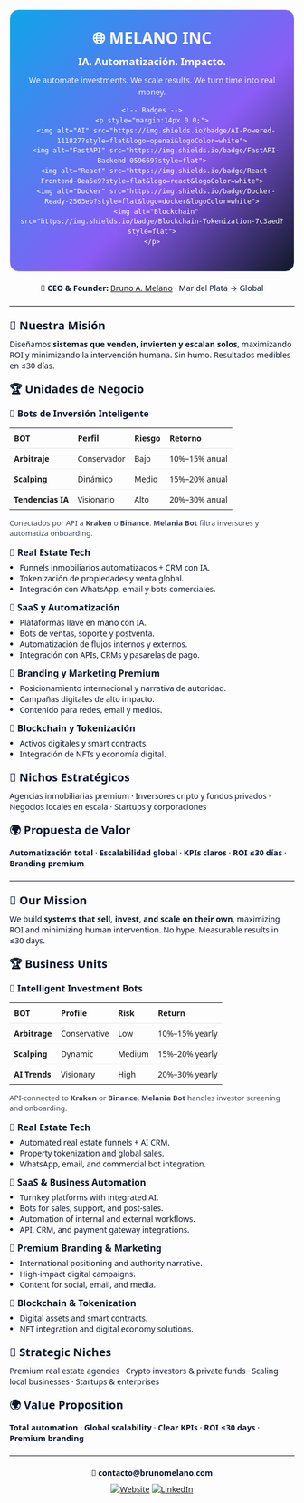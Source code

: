 <!-- README Profile — MELANO INC (Bilingual) -->
<div align="center" style="font-family:system-ui,-apple-system,Segoe UI,Roboto,Ubuntu,'Helvetica Neue',Arial,sans-serif; line-height:1.5; color:#0f172a;">

  <!-- Header -->
  <div style="padding:28px 18px; border-radius:16px; border:1px solid #e5e7eb; background:linear-gradient(135deg,#0ea5e9 0%,#8b5cf6 60%,#111827 100%); color:#fff;">
    <h1 style="margin:0 0 8px; font-size:28px;">🌐 MELANO INC</h1>
    <p style="margin:0; font-size:18px;"><strong>IA. Automatización. Impacto.</strong></p>
    <p style="margin:8px 0 0; font-size:14px; opacity:.9;">We automate investments. We scale results. We turn time into real money.</p>

    <!-- Badges -->
    <p style="margin:14px 0 0;">
      <img alt="AI" src="https://img.shields.io/badge/AI-Powered-111827?style=flat&logo=openai&logoColor=white">
      <img alt="FastAPI" src="https://img.shields.io/badge/FastAPI-Backend-059669?style=flat">
      <img alt="React" src="https://img.shields.io/badge/React-Frontend-0ea5e9?style=flat&logo=react&logoColor=white">
      <img alt="Docker" src="https://img.shields.io/badge/Docker-Ready-2563eb?style=flat&logo=docker&logoColor=white">
      <img alt="Blockchain" src="https://img.shields.io/badge/Blockchain-Tokenization-7c3aed?style=flat">
    </p>
  </div>

  <!-- CEO -->
  <div style="margin:18px 0 6px; font-size:14px;">
    👤 <strong>CEO &amp; Founder:</strong>
    <a href="mailto:contacto@brunomelano.com">Bruno A. Melano</a> · Mar del Plata → Global
  </div>
</div>

<hr style="border:none; border-top:1px solid #e5e7eb; margin:20px 0;">

<!-- Spanish -->
<div style="font-family:system-ui,-apple-system,Segoe UI,Roboto,Ubuntu,'Helvetica Neue',Arial,sans-serif; color:#0f172a;">

  <h2 style="font-size:20px; margin:0 0 10px;">🎯 Nuestra Misión</h2>
  <p style="margin:0 0 14px;">
    Diseñamos <strong>sistemas que venden, invierten y escalan solos</strong>, maximizando ROI y minimizando la intervención humana.
    Sin humo. Resultados medibles en ≤30 días.
  </p>

  <h2 style="font-size:20px; margin:18px 0 10px;">🏆 Unidades de Negocio</h2>

  <h3 style="font-size:16px; margin:12px 0 6px;">🤖 Bots de Inversión Inteligente</h3>
  <table style="width:100%; border-collapse:collapse; font-size:14px;">
    <thead>
      <tr>
        <th align="left" style="border-bottom:1px solid #e5e7eb; padding:8px;">BOT</th>
        <th align="left" style="border-bottom:1px solid #e5e7eb; padding:8px;">Perfil</th>
        <th align="left" style="border-bottom:1px solid #e5e7eb; padding:8px;">Riesgo</th>
        <th align="left" style="border-bottom:1px solid #e5e7eb; padding:8px;">Retorno</th>
      </tr>
    </thead>
    <tbody>
      <tr>
        <td style="padding:8px; border-bottom:1px solid #f1f5f9;"><strong>Arbitraje</strong></td>
        <td style="padding:8px; border-bottom:1px solid #f1f5f9;">Conservador</td>
        <td style="padding:8px; border-bottom:1px solid #f1f5f9;">Bajo</td>
        <td style="padding:8px; border-bottom:1px solid #f1f5f9;">10%–15% anual</td>
      </tr>
      <tr>
        <td style="padding:8px; border-bottom:1px solid #f1f5f9;"><strong>Scalping</strong></td>
        <td style="padding:8px; border-bottom:1px solid #f1f5f9;">Dinámico</td>
        <td style="padding:8px; border-bottom:1px solid #f1f5f9;">Medio</td>
        <td style="padding:8px; border-bottom:1px solid #f1f5f9;">15%–20% anual</td>
      </tr>
      <tr>
        <td style="padding:8px;"><strong>Tendencias IA</strong></td>
        <td style="padding:8px;">Visionario</td>
        <td style="padding:8px;">Alto</td>
        <td style="padding:8px;">20%–30% anual</td>
      </tr>
    </tbody>
  </table>
  <p style="margin:8px 0 14px; font-size:13px; color:#374151;">
    Conectados por API a <strong>Kraken</strong> o <strong>Binance</strong>. <strong>Melania Bot</strong> filtra inversores y automatiza onboarding.
  </p>

  <h3 style="font-size:16px; margin:12px 0 6px;">🏡 Real Estate Tech</h3>
  <ul style="margin:0 0 12px; padding-left:18px; font-size:14px;">
    <li>Funnels inmobiliarios automatizados + CRM con IA.</li>
    <li>Tokenización de propiedades y venta global.</li>
    <li>Integración con WhatsApp, email y bots comerciales.</li>
  </ul>

  <h3 style="font-size:16px; margin:12px 0 6px;">💼 SaaS y Automatización</h3>
  <ul style="margin:0 0 12px; padding-left:18px; font-size:14px;">
    <li>Plataformas llave en mano con IA.</li>
    <li>Bots de ventas, soporte y postventa.</li>
    <li>Automatización de flujos internos y externos.</li>
    <li>Integración con APIs, CRMs y pasarelas de pago.</li>
  </ul>

  <h3 style="font-size:16px; margin:12px 0 6px;">🎨 Branding y Marketing Premium</h3>
  <ul style="margin:0 0 12px; padding-left:18px; font-size:14px;">
    <li>Posicionamiento internacional y narrativa de autoridad.</li>
    <li>Campañas digitales de alto impacto.</li>
    <li>Contenido para redes, email y medios.</li>
  </ul>

  <h3 style="font-size:16px; margin:12px 0 6px;">🔗 Blockchain y Tokenización</h3>
  <ul style="margin:0 0 12px; padding-left:18px; font-size:14px;">
    <li>Activos digitales y smart contracts.</li>
    <li>Integración de NFTs y economía digital.</li>
  </ul>

  <h2 style="font-size:20px; margin:18px 0 10px;">💼 Nichos Estratégicos</h2>
  <p style="margin:0 0 14px; font-size:14px;">
    Agencias inmobiliarias premium · Inversores cripto y fondos privados · Negocios locales en escala · Startups y corporaciones
  </p>

  <h2 style="font-size:20px; margin:18px 0 10px;">🌍 Propuesta de Valor</h2>
  <p style="margin:0 0 16px; font-size:14px;">
    <strong>Automatización total</strong> · <strong>Escalabilidad global</strong> · <strong>KPIs claros</strong> · <strong>ROI ≤30 días</strong> · <strong>Branding premium</strong>
  </p>
</div>

<hr style="border:none; border-top:1px solid #e5e7eb; margin:20px 0;">

<!-- English -->
<div style="font-family:system-ui,-apple-system,Segoe UI,Roboto,Ubuntu,'Helvetica Neue',Arial,sans-serif; color:#0f172a;">

  <h2 style="font-size:20px; margin:0 0 10px;">🎯 Our Mission</h2>
  <p style="margin:0 0 14px;">
    We build <strong>systems that sell, invest, and scale on their own</strong>, maximizing ROI and minimizing human intervention.
    No hype. Measurable results in ≤30 days.
  </p>

  <h2 style="font-size:20px; margin:18px 0 10px;">🏆 Business Units</h2>

  <h3 style="font-size:16px; margin:12px 0 6px;">🤖 Intelligent Investment Bots</h3>
  <table style="width:100%; border-collapse:collapse; font-size:14px;">
    <thead>
      <tr>
        <th align="left" style="border-bottom:1px solid #e5e7eb; padding:8px;">BOT</th>
        <th align="left" style="border-bottom:1px solid #e5e7eb; padding:8px;">Profile</th>
        <th align="left" style="border-bottom:1px solid #e5e7eb; padding:8px;">Risk</th>
        <th align="left" style="border-bottom:1px solid #e5e7eb; padding:8px;">Return</th>
      </tr>
    </thead>
    <tbody>
      <tr>
        <td style="padding:8px; border-bottom:1px solid #f1f5f9;"><strong>Arbitrage</strong></td>
        <td style="padding:8px; border-bottom:1px solid #f1f5f9;">Conservative</td>
        <td style="padding:8px; border-bottom:1px solid #f1f5f9;">Low</td>
        <td style="padding:8px; border-bottom:1px solid #f1f5f9;">10%–15% yearly</td>
      </tr>
      <tr>
        <td style="padding:8px; border-bottom:1px solid #f1f5f9;"><strong>Scalping</strong></td>
        <td style="padding:8px; border-bottom:1px solid #f1f5f9;">Dynamic</td>
        <td style="padding:8px; border-bottom:1px solid #f1f5f9;">Medium</td>
        <td style="padding:8px; border-bottom:1px solid #f1f5f9;">15%–20% yearly</td>
      </tr>
      <tr>
        <td style="padding:8px;"><strong>AI Trends</strong></td>
        <td style="padding:8px;">Visionary</td>
        <td style="padding:8px;">High</td>
        <td style="padding:8px;">20%–30% yearly</td>
      </tr>
    </tbody>
  </table>
  <p style="margin:8px 0 14px; font-size:13px; color:#374151;">
    API-connected to <strong>Kraken</strong> or <strong>Binance</strong>. <strong>Melania Bot</strong> handles investor screening and onboarding.
  </p>

  <h3 style="font-size:16px; margin:12px 0 6px;">🏡 Real Estate Tech</h3>
  <ul style="margin:0 0 12px; padding-left:18px; font-size:14px;">
    <li>Automated real estate funnels + AI CRM.</li>
    <li>Property tokenization and global sales.</li>
    <li>WhatsApp, email, and commercial bot integration.</li>
  </ul>

  <h3 style="font-size:16px; margin:12px 0 6px;">💼 SaaS &amp; Business Automation</h3>
  <ul style="margin:0 0 12px; padding-left:18px; font-size:14px;">
    <li>Turnkey platforms with integrated AI.</li>
    <li>Bots for sales, support, and post-sales.</li>
    <li>Automation of internal and external workflows.</li>
    <li>API, CRM, and payment gateway integrations.</li>
  </ul>

  <h3 style="font-size:16px; margin:12px 0 6px;">🎨 Premium Branding &amp; Marketing</h3>
  <ul style="margin:0 0 12px; padding-left:18px; font-size:14px;">
    <li>International positioning and authority narrative.</li>
    <li>High-impact digital campaigns.</li>
    <li>Content for social, email, and media.</li>
  </ul>

  <h3 style="font-size:16px; margin:12px 0 6px;">🔗 Blockchain &amp; Tokenization</h3>
  <ul style="margin:0 0 12px; padding-left:18px; font-size:14px;">
    <li>Digital assets and smart contracts.</li>
    <li>NFT integration and digital economy solutions.</li>
  </ul>

  <h2 style="font-size:20px; margin:18px 0 10px;">💼 Strategic Niches</h2>
  <p style="margin:0 0 14px; font-size:14px;">
    Premium real estate agencies · Crypto investors & private funds · Scaling local businesses · Startups & enterprises
  </p>

  <h2 style="font-size:20px; margin:18px 0 10px;">🌍 Value Proposition</h2>
  <p style="margin:0; font-size:14px;">
    <strong>Total automation</strong> · <strong>Global scalability</strong> · <strong>Clear KPIs</strong> · <strong>ROI ≤30 days</strong> · <strong>Premium branding</strong>
  </p>
</div>

<hr style="border:none; border-top:1px solid #e5e7eb; margin:20px 0;">

<!-- Contact -->
<div align="center" style="font-family:system-ui,-apple-system,Segoe UI,Roboto,Ubuntu,'Helvetica Neue',Arial,sans-serif; color:#0f172a;">
  <p style="margin:6px 0 10px; font-size:14px;">📩 <strong>contacto@brunomelano.com</strong></p>
  <a href="https://brunomelano.com"><img alt="Website" src="https://img.shields.io/badge/Website-brunomelano.com-0f172a?style=for-the-badge"></a>
  <a href="https://linkedin.com/in/brunomelano"><img alt="LinkedIn" src="https://img.shields.io/badge/LinkedIn-/in/brunomelano-0a66c2?style=for-the-badge&logo=linkedin&logoColor=white"></a>
</div>




